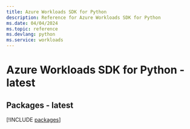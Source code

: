 ```yaml
---
title: Azure Workloads SDK for Python
description: Reference for Azure Workloads SDK for Python
ms.date: 04/04/2024
ms.topic: reference
ms.devlang: python
ms.service: workloads
---
```

# Azure Workloads SDK for Python - latest
## Packages - latest
[!INCLUDE [packages](workloads-index.md)]